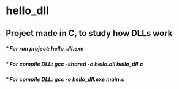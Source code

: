 # hello_dll

<div> <h2> Project made in C, to study how DLLs work  </h2> </div>
<div> <h5> ° For run project: hello_dll.exe </h5> </div>
<div> <h5> ° For compile DLL: gcc -shared -o hello.dll hello_dll.c </h5> </div>
<div> <h5> ° For compile DLL: gcc -o hello_dll.exe main.c </h5> </div>